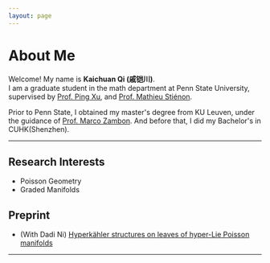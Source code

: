 ```yaml
---
layout: page
---
```


# About Me

Welcome! My name is **Kaichuan Qi (戚铠川)**.<br> I am a graduate student in the math department at Penn State University, supervised by [Prof. Ping Xu](https://science.psu.edu/math/people/pxx2), and [Prof. Mathieu Stiénon](https://ulysses8791.github.io). 

Prior to Penn State, I obtained my master's degree from KU Leuven, under the guidance of [Prof. Marco Zambon](https://perswww.kuleuven.be/~u0096206/). And before that, I did my Bachelor's in CUHK(Shenzhen).

---

## Research Interests

- Poisson Geometry
- Graded Manifolds

## Preprint

- (With Dadi Ni) [Hyperkähler structures on leaves of hyper-Lie Poisson manifolds](https://arxiv.org/abs/2502.08979)

---



